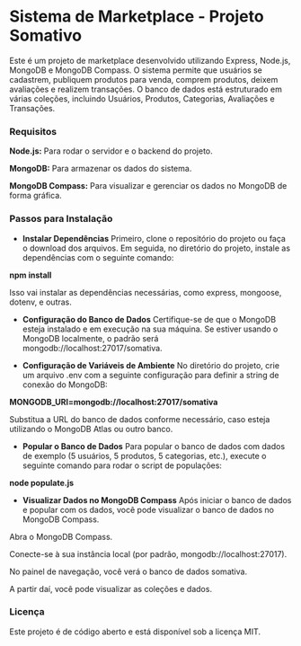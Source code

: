 # Sistema de Marketplace - Projeto Somativo
Este é um projeto de marketplace desenvolvido utilizando Express, Node.js, MongoDB e MongoDB Compass. O sistema permite que usuários se cadastrem, publiquem produtos para venda, comprem produtos, deixem avaliações e realizem transações. O banco de dados está estruturado em várias coleções, incluindo Usuários, Produtos, Categorias, Avaliações e Transações.

### Requisitos
**Node.js:** Para rodar o servidor e o backend do projeto.

**MongoDB:** Para armazenar os dados do sistema.

**MongoDB Compass:** Para visualizar e gerenciar os dados no MongoDB de forma gráfica.

### Passos para Instalação

* **Instalar Dependências**
Primeiro, clone o repositório do projeto ou faça o download dos arquivos. Em seguida, no diretório do projeto, instale as dependências com o seguinte comando:

**npm install**

Isso vai instalar as dependências necessárias, como express, mongoose, dotenv, e outras.

* **Configuração do Banco de Dados**
Certifique-se de que o MongoDB esteja instalado e em execução na sua máquina. Se estiver usando o MongoDB localmente, o padrão será mongodb://localhost:27017/somativa.

* **Configuração de Variáveis de Ambiente**
No diretório do projeto, crie um arquivo .env com a seguinte configuração para definir a string de conexão do MongoDB:

**MONGODB_URI=mongodb://localhost:27017/somativa**

Substitua a URL do banco de dados conforme necessário, caso esteja utilizando o MongoDB Atlas ou outro banco.


* **Popular o Banco de Dados**
Para popular o banco de dados com dados de exemplo (5 usuários, 5 produtos, 5 categorias, etc.), execute o seguinte comando para rodar o script de populações:

**node populate.js**

* **Visualizar Dados no MongoDB Compass**
Após iniciar o banco de dados e popular com os dados, você pode visualizar o banco de dados no MongoDB Compass.

Abra o MongoDB Compass.

Conecte-se à sua instância local (por padrão, mongodb://localhost:27017).

No painel de navegação, você verá o banco de dados somativa.

A partir daí, você pode visualizar as coleções e dados.

### Licença
Este projeto é de código aberto e está disponível sob a licença MIT.

